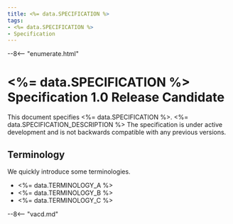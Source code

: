 ```yaml
---
title: <%= data.SPECIFICATION %>
tags:
- <%= data.SPECIFICATION %>
- Specification
---
```


--8<-- "enumerate.html"

# <%= data.SPECIFICATION %> Specification 1.0 Release Candidate

This document specifies <%= data.SPECIFICATION %>.
<%= data.SPECIFICATION_DESCRIPTION %>
The specification is under active development and is not backwards compatible with any previous versions.

## Terminology 

We quickly introduce some terminologies.

- <%= data.TERMINOLOGY_A %>
- <%= data.TERMINOLOGY_B %>
- <%= data.TERMINOLOGY_C %>

--8<-- "vacd.md"
